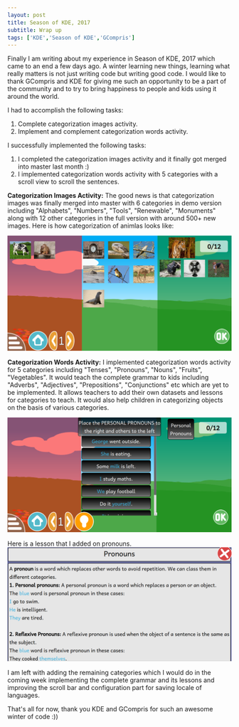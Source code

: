 ```yaml
---
layout: post
title: Season of KDE, 2017
subtitle: Wrap up
tags: ['KDE','Season of KDE','GCompris']
---
```

Finally I am writing about my experience in Season of KDE, 2017 which came
to an end a few days ago. A winter learning new things, learning what really 
matters is not just writing code but writing good code. I would like to thank
GCompris and KDE for giving me such an opportunity to be a part of the community
and to try to bring happiness to people and kids using it around the world.

I had to accomplish the following tasks:
1. Complete categorization images activity.
2. Implement and complement categorization words activity.

I successfully implemented the following tasks:
1. I completed the categorization images activity and it finally got merged into 
master last month :)
2. I implemented categorization words activity with 5 categories with a scroll view
to scroll the sentences.

**Categorization Images Activity:**
The good news is that categorization images was finally merged into master with 6 
categories in demo version including "Alphabets", "Numbers", "Tools", "Renewable", "Monuments"
along with 12 other categories in the full version with around 500+ new images.
Here is how categorization of animlas looks like:

![Categorization Images](/img/categorizationImages.png)

**Categorization Words Activity:**
I implemented categorization words activity for 5 categories including "Tenses", "Pronouns", "Nouns", "Fruits", "Vegetables".
It would teach the complete grammar to kids including "Adverbs", "Adjectives", "Prepositions", "Conjunctions" etc which are yet
to be implemented. It allows teachers to add their own datasets and lessons for categories to teach. It would also help 
children in categorizing objects on the basis of various categories.

![Categorization Words](/img/words.png)

Here is a lesson that I added on pronouns.
![Pronouns](/img/lesson.png)

I am left with adding the remaining categories which I would do in the coming week implementing the complete grammar
and its lessons and improving the scroll bar and configuration part for saving locale of languages.

That's all for now, thank you KDE and GCompris for such an awesome winter of code :))

